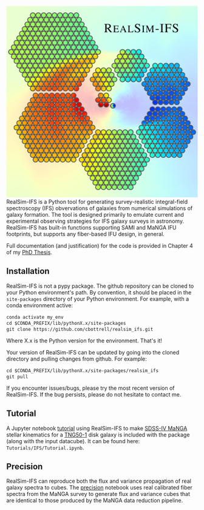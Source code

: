 ![Logo](Figures/IFS/Logo.png)
RealSim-IFS is a Python tool for generating survey-realistic integral-field spectroscopy (IFS) obvervations of galaxies from numerical simulations of galaxy formation. The tool is designed primarily to emulate current and experimental observing strategies for IFS galaxy surveys in astronomy. RealSim-IFS has built-in functions supporting SAMI and MaNGA IFU footprints, but supports any fiber-based IFU design, in general.

Full documentation (and justification) for the code is provided in Chapter 4 of my [PhD Thesis](https://dspace.library.uvic.ca/bitstream/handle/1828/11975/Bottrell_Connor_PhD_2020.pdf?sequence=5&isAllowed=y). 

## Installation

RealSim-IFS is not a pypy package. The github repository can be cloned to your Python environment's path. By convention, it should be placed in the `site-packages` directory of your Python environment. For example, with a conda environment active:
```
conda activate my_env
cd $CONDA_PREFIX/lib/pythonX.x/site-packages
git clone https://github.com/cbottrell/realsim_ifs.git
```
Where X.x is the Python version for the environment. That's it!

Your version of RealSim-IFS can be updated by going into the cloned directory and pulling changes from github. For example:
```
cd $CONDA_PREFIX/lib/pythonX.x/site-packages/realsim_ifs
git pull
```
If you encounter issues/bugs, please try the most recent version of RealSim-IFS. If the bug persists, please do not hesitate to contact me.

## Tutorial

A Jupyter notebook [tutorial](https://github.com/cbottrell/realsim_ifs/blob/master/Tutorials/IFS/Tutorial.ipynb) using RealSim-IFS to make [SDSS-IV MaNGA](https://www.sdss.org/instruments/) stellar kinematics for a [TNG50-1](https://www.tng-project.org/) disk galaxy is included with the package (along with the input datacube). It can be found here: `Tutorials/IFS/Tutorial.ipynb`.

## Precision

RealSim-IFS can reproduce both the flux and variance propagation of real galaxy spectra to cubes. The [precision](https://github.com/cbottrell/realsim_ifs/blob/master/Tutorials/IFS/Precision.ipynb) notebook uses real calibrated fiber spectra from the MaNGA survey to generate flux and variance cubes that are identical to those produced by the MaNGA data reduction pipeline.
